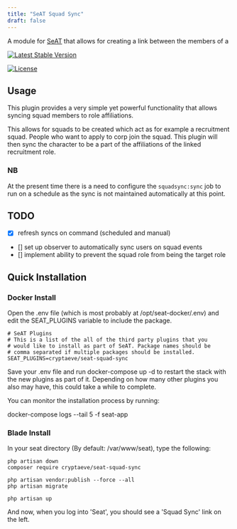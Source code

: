 ```yaml
---
title: "SeAT Squad Sync"
draft: false
---
```


A module for [SeAT](https://github.com/eveseat/seat) that allows for creating a link between the members of a 

[![Latest Stable Version](https://img.shields.io/packagist/v/cryptaeve/seat-squad-sync.svg?style=flat-square)]()

[![License](https://img.shields.io/badge/license-GPLv2-blue.svg?style=flat-square)](https://raw.githubusercontent.com/crypta-eve/seat-squad-sync/master/LICENSE)

## Usage
This plugin provides a very simple yet powerful functionality that allows syncing squad members to role affiliations.

This allows for squads to be created which act as for example a recruitment squad. People who want to apply to corp join the squad. This plugin will then sync the character to be a part of the affiliations of the linked recruitment role.


### NB

At the present time there is a need to configure the `squadsync:sync` job to run on a schedule as the sync is not maintained automatically at this point.

## TODO

- [x] refresh syncs on command (scheduled and manual)
- [] set up observer to automatically sync users on squad events
- [] implement ability to prevent the squad role from being the target role

## Quick Installation
### Docker Install

Open the .env file (which is most probably at /opt/seat-docker/.env) and edit the SEAT_PLUGINS variable to include the package. 

```
# SeAT Plugins
# This is a list of the all of the third party plugins that you
# would like to install as part of SeAT. Package names should be
# comma separated if multiple packages should be installed.
SEAT_PLUGINS=cryptaeve/seat-squad-sync
```

Save your .env file and run docker-compose up -d to restart the stack with the new plugins as part of it. Depending on how many other plugins you also may have, this could take a while to complete.

You can monitor the installation process by running:

docker-compose logs --tail 5 -f seat-app

### Blade Install

In your seat directory (By default:  /var/www/seat), type the following:

```
php artisan down
composer require cryptaeve/seat-squad-sync

php artisan vendor:publish --force --all
php artisan migrate

php artisan up
```

And now, when you log into 'Seat', you should see a 'Squad Sync' link on the left.





